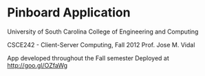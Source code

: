 Pinboard Application
====================

University of South Carolina
College of Engineering and Computing

CSCE242 - Client-Server Computing, Fall 2012
Prof. Jose M. Vidal

App developed throughout the Fall semester
Deployed at http://goo.gl/OZfaWg
